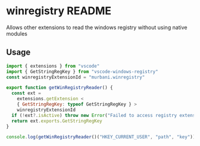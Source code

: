# winregistry README

Allows other extensions to read the windows registry without using native modules

## Usage

```javascript
import { extensions } from "vscode"
import { GetStringRegKey } from "vscode-windows-registry"
const winregistryExtensionId = "murbani.winregistry"

export function getWinRegistryReader() {
  const ext =
    extensions.getExtension <
    { GetStringRegKey: typeof GetStringRegKey } >
    winregistryExtensionId
  if (!ext?.isActive) throw new Error("Failed to access registry extension")
  return ext.exports.GetStringRegKey
}

console.log(getWinRegistryReader()("HKEY_CURRENT_USER", "path", "key"))
```
